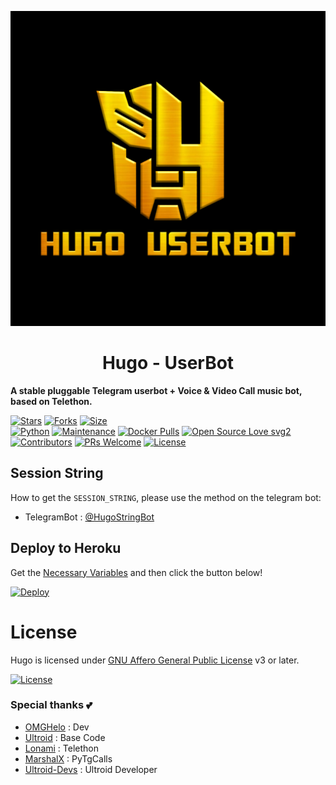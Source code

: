 <p align="center">
  <img src="./resources/extras/hugo.png" alt="Hugo Userbot Logo">
</p>
<h1 align="center">
  <b>Hugo - UserBot</b>
</h1>

<b>A stable pluggable Telegram userbot + Voice & Video Call music bot, based on Telethon.</b>   

[![Stars](https://img.shields.io/github/stars/TeamHugoX/Hugo?style=flat-square&color=yellow)](https://github.com/TeamHugoX/Hugo/stargazers)
[![Forks](https://img.shields.io/github/forks/TeamHugoX/Hugo?style=flat-square&color=orange)](https://github.com/TeamHugoX/Hugo/fork)
[![Size](https://img.shields.io/github/repo-size/TeamHugoX/Hugo?style=flat-square&color=green)](https://github.com/TeamHugoX/Hugo/)   
[![Python](https://img.shields.io/badge/Python-v3.9.9-blue)](https://www.python.org/)
[![Maintenance](https://img.shields.io/badge/Maintained%3F-yes-green.svg)](https://github.com/TeamHugoX/Hugo/graphs/commit-activity)
[![Docker Pulls](https://img.shields.io/docker/pulls/teamhugox/hugo?style=flat-square)](https://img.shields.io/docker/pulls/teamhugox/hugo?style=flat-square)
[![Open Source Love svg2](https://badges.frapsoft.com/os/v2/open-source.svg?v=103)](https://github.com/TeamHugoX/Hugo)   
[![Contributors](https://img.shields.io/github/contributors/TeamHugoX/Hugo?style=flat-square&color=green)](https://github.com/TeamHugoX/Hugo/graphs/contributors)
[![PRs Welcome](https://img.shields.io/badge/PRs-welcome-brightgreen.svg?style=flat-square)](https://makeapullrequest.com)
[![License](https://img.shields.io/badge/License-AGPL-blue)](https://github.com/TeamHugoX/Hugo/blob/main/LICENSE)

## Session String
How to get the `SESSION_STRING`, please use the method on the telegram bot:
- TelegramBot : [@HugoStringBot](https://t.me/HugoStringBot)

## Deploy to Heroku
Get the [Necessary Variables](#Necessary-Variables) and then click the button below!

[![Deploy](https://www.herokucdn.com/deploy/button.svg)](https://dashboard.heroku.com/new?&template=https://github.com/Ahmedhmis/Hugo)

# License
Hugo is licensed under [GNU Affero General Public License](https://www.gnu.org/licenses/agpl-3.0.en.html) v3 or later.

[![License](https://www.gnu.org/graphics/agplv3-155x51.png)](LICENSE)

### Special thanks 💕
- [OMGHelo](https://github.com/OMGHelo) : Dev
- [Ultroid](https://github.com/TeamUltroid/Ultroid) : Base Code
- [Lonami](https://github.com/LonamiWebs/) : Telethon
- [MarshalX](https://github.com/MarshalX) : PyTgCalls
- [Ultroid-Devs](https://t.me/UltroidDevs) : Ultroid Developer





